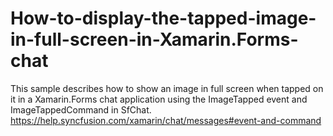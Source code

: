 # How-to-display-the-tapped-image-in-full-screen-in-Xamarin.Forms-chat
This sample describes how to show an image in full screen when tapped on it in a Xamarin.Forms chat application using the ImageTapped event and ImageTappedCommand in SfChat. https://help.syncfusion.com/xamarin/chat/messages#event-and-command
